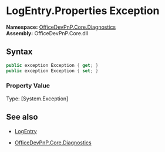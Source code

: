# LogEntry.Properties Exception
**Namespace:** [OfficeDevPnP.Core.Diagnostics](OfficeDevPnP.Core.Diagnostics.md)  
**Assembly:** OfficeDevPnP.Core.dll  
## Syntax
```C#
public exception Exception { get; }
public exception Exception { set; }
```

### Property Value
Type: [System.Exception] 

## See also
- [LogEntry](LogEntry.md) 

- [OfficeDevPnP.Core.Diagnostics](OfficeDevPnP.Core.Diagnostics.md)

